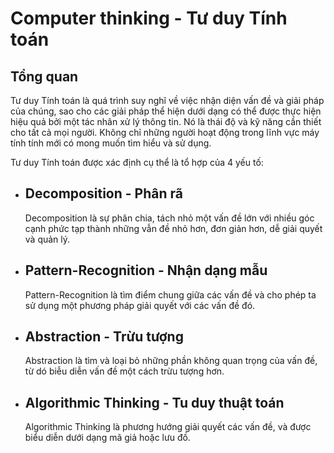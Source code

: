 # Computer thinking - Tư duy Tính toán
## Tổng quan
Tư duy Tính toán là quá trình suy nghĩ về việc nhận diện vấn đề và giải pháp của chúng, sao cho các giải pháp thể hiện dưới dạng có thể được thực hiện hiệu quả bởi một tác nhân xử lý thông tin.
Nó là thái độ và kỹ năng cần thiết cho tất cả mọi người. Không chỉ những người hoạt động trong lĩnh vực máy tính tính mới có mong muốn tìm hiểu và sử dụng.

Tư duy Tính toán được xác định cụ thể là tổ hợp của 4 yếu tố:
  - ## Decomposition - Phân rã 
       Decomposition là sự phân chia, tách nhỏ một vấn đề lớn với nhiều góc cạnh phức tạp thành những vẫn đề nhỏ hơn, đơn giản hơn, dễ giải quyết và quản lý.
  - ## Pattern-Recognition - Nhận dạng mẫu
       Pattern-Recognition là tìm điểm chung giữa các vấn đề và cho phép ta sử dụng một phương pháp giải quyết với các vấn đề đó.
  - ## Abstraction - Trừu tượng
       Abstraction là tìm và loại bỏ những phần không quan trọng của vấn đề, từ dó biễu diễn vấn đề một cách trừu tượng hơn.
  - ## Algorithmic Thinking - Tu duy thuật toán
       Algorithmic Thinking là phương hướng giải quyết các vấn đề, và được biểu diễn dưới dạng mã giả hoặc lưu đồ.

